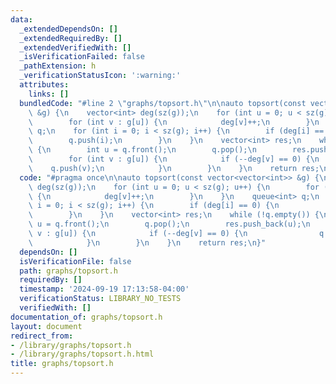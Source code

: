 ```yaml
---
data:
  _extendedDependsOn: []
  _extendedRequiredBy: []
  _extendedVerifiedWith: []
  _isVerificationFailed: false
  _pathExtension: h
  _verificationStatusIcon: ':warning:'
  attributes:
    links: []
  bundledCode: "#line 2 \"graphs/topsort.h\"\n\nauto topsort(const vector<vector<int>>\
    \ &g) {\n    vector<int> deg(sz(g));\n    for (int u = 0; u < sz(g); u++) {\n\
    \        for (int v : g[u]) {\n            deg[v]++;\n        }\n    }\n    queue<int>\
    \ q;\n    for (int i = 0; i < sz(g); i++) {\n        if (deg[i] == 0) {\n    \
    \        q.push(i);\n        }\n    }\n    vector<int> res;\n    while (!q.empty())\
    \ {\n        int u = q.front();\n        q.pop();\n        res.push_back(u);\n\
    \        for (int v : g[u]) {\n            if (--deg[v] == 0) {\n            \
    \    q.push(v);\n            }\n        }\n    }\n    return res;\n}\n"
  code: "#pragma once\n\nauto topsort(const vector<vector<int>> &g) {\n    vector<int>\
    \ deg(sz(g));\n    for (int u = 0; u < sz(g); u++) {\n        for (int v : g[u])\
    \ {\n            deg[v]++;\n        }\n    }\n    queue<int> q;\n    for (int\
    \ i = 0; i < sz(g); i++) {\n        if (deg[i] == 0) {\n            q.push(i);\n\
    \        }\n    }\n    vector<int> res;\n    while (!q.empty()) {\n        int\
    \ u = q.front();\n        q.pop();\n        res.push_back(u);\n        for (int\
    \ v : g[u]) {\n            if (--deg[v] == 0) {\n                q.push(v);\n\
    \            }\n        }\n    }\n    return res;\n}"
  dependsOn: []
  isVerificationFile: false
  path: graphs/topsort.h
  requiredBy: []
  timestamp: '2024-09-19 17:13:58-04:00'
  verificationStatus: LIBRARY_NO_TESTS
  verifiedWith: []
documentation_of: graphs/topsort.h
layout: document
redirect_from:
- /library/graphs/topsort.h
- /library/graphs/topsort.h.html
title: graphs/topsort.h
---
```

